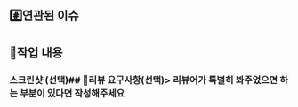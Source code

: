 ## #️⃣연관된 이슈
<!-- ex) #이슈번호, #이슈번호 -->


## 📝작업 내용
<!-- 이번 PR에서 작업한 내용을 간략히 설명해주세요(이미지 첨부 가능) -->

### 스크린샷 (선택)## 💬리뷰 요구사항(선택)> 리뷰어가 특별히 봐주었으면 하는 부분이 있다면 작성해주세요
<!--  ex) 메서드 XXX의 이름을 더 잘 짓고 싶은데 혹시 좋은 명칭이 있을까요? -->

